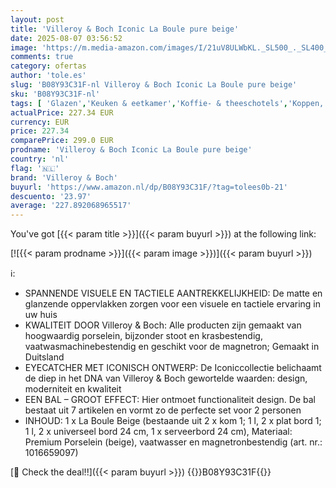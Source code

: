 ```yaml
---
layout: post
title: 'Villeroy & Boch Iconic La Boule pure beige'
date: 2025-08-07 03:56:52
image: 'https://m.media-amazon.com/images/I/21uV8ULWbKL._SL500_._SL400_.jpg'
comments: true
category: ofertas
author: 'tole.es'
slug: 'B08Y93C31F-nl Villeroy & Boch Iconic La Boule pure beige'
sku: 'B08Y93C31F-nl'
tags: [ 'Glazen','Keuken & eetkamer','Koffie- & theeschotels','Koppen, mokken & schotels','Serviesgoed','Wonen & keuken','villeroy & boch','🇳🇱', ]
actualPrice: 227.34 EUR
currency: EUR
price: 227.34
comparePrice: 299.0 EUR
prodname: 'Villeroy & Boch Iconic La Boule pure beige'
country: 'nl'
flag: '🇳🇱'
brand: 'Villeroy & Boch'
buyurl: 'https://www.amazon.nl/dp/B08Y93C31F/?tag=tolees0b-21'
descuento: '23.97'
average: '227.892068965517'
---
```


You've got [{{< param title >}}]({{< param buyurl >}}) at the following link:

[![{{< param prodname >}}]({{< param image >}})]({{< param buyurl >}})

ℹ️:

- SPANNENDE VISUELE EN TACTIELE AANTREKKELIJKHEID: De matte en glanzende oppervlakken zorgen voor een visuele en tactiele ervaring in uw huis
- KWALITEIT DOOR Villeroy & Boch: Alle producten zijn gemaakt van hoogwaardig porselein, bijzonder stoot en krasbestendig, vaatwasmachinebestendig en geschikt voor de magnetron; Gemaakt in Duitsland
- EYECATCHER MET ICONISCH ONTWERP: De Iconiccollectie belichaamt de diep in het DNA van Villeroy & Boch gewortelde waarden: design, moderniteit en kwaliteit
- EEN BAL – GROOT EFFECT: Hier ontmoet functionaliteit design. De bal bestaat uit 7 artikelen en vormt zo de perfecte set voor 2 personen
- INHOUD: 1 x La Boule Beige (bestaande uit 2 x kom 1; 1 l, 2 x plat bord 1; 1 l, 2 x universeel bord 24 cm, 1 x serveerbord 24 cm), Materiaal: Premium Porselein (beige), vaatwasser en magnetronbestendig (art. nr.: 1016659097)

[🛒 Check the deal!!]({{< param buyurl >}})
{{<world>}}B08Y93C31F{{</world>}}
